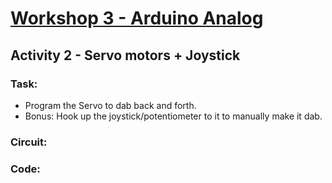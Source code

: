# [Workshop 3 - Arduino Analog](https://bmesbuildteamucla.github.io/workshops/workshop-3--arduino-analog)

## Activity 2 - Servo motors + Joystick

### Task:
* Program the Servo to dab back and forth.
* Bonus: Hook up the joystick/potentiometer to it to manually make it dab. 

### Circuit:

### Code:
```c++

```
